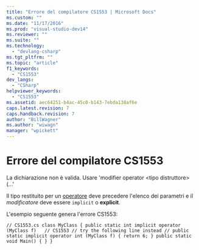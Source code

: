 ```yaml
---
title: "Errore del compilatore CS1553 | Microsoft Docs"
ms.custom: ""
ms.date: "11/17/2016"
ms.prod: "visual-studio-dev14"
ms.reviewer: ""
ms.suite: ""
ms.technology: 
  - "devlang-csharp"
ms.tgt_pltfrm: ""
ms.topic: "article"
f1_keywords: 
  - "CS1553"
dev_langs: 
  - "CSharp"
helpviewer_keywords: 
  - "CS1553"
ms.assetid: aec64251-b4ac-45c0-b143-7ebda138af6e
caps.latest.revision: 7
caps.handback.revision: 7
author: "BillWagner"
ms.author: "wiwagn"
manager: "wpickett"
---
```

# Errore del compilatore CS1553
La dichiarazione non è valida. Usare 'modifier operator \<tipo distruttore\> \(...'  
  
 Il tipo restituito per un [operatore](/dotnet/csharp/language-reference/keywords/operator) deve precedere l'elenco dei parametri e il *modificatore* deve essere `implicit` o **explicit**.  
  
 L'esempio seguente genera l'errore CS1553:  
  
```  
// CS1553.cs class MyClass { public static int implicit operator (MyClass f)   // CS1553 // try the following line instead // public static implicit operator int (MyClass f) { return 6; } public static void Main() { } }  
```